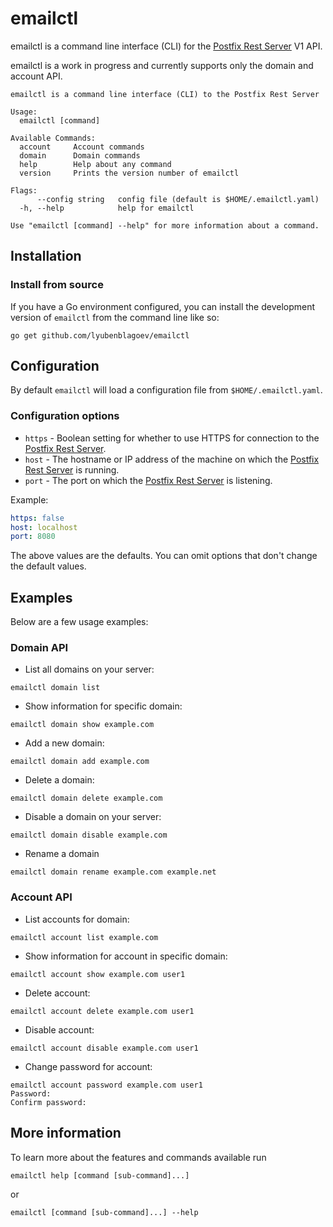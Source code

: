 # emailctl

emailctl is a command line interface (CLI) for the [Postfix Rest Server](https://github.com/lyubenblagoev/postfix-rest-server) V1 API. 

emailctl is a work in progress and currently supports only the domain and account API.

```
emailctl is a command line interface (CLI) to the Postfix Rest Server

Usage:
  emailctl [command]

Available Commands:
  account     Account commands
  domain      Domain commands
  help        Help about any command
  version     Prints the version number of emailctl

Flags:
      --config string   config file (default is $HOME/.emailctl.yaml)
  -h, --help            help for emailctl

Use "emailctl [command] --help" for more information about a command.
```

## Installation

### Install from source

If you have a Go environment configured, you can install the development version of `emailctl` from the command line like so: 

```
go get github.com/lyubenblagoev/emailctl
```

## Configuration

By default `emailctl` will load a configuration file from `$HOME/.emailctl.yaml`. 

### Configuration options

* `https` - Boolean setting for whether to use HTTPS for connection to the [Postfix Rest Server](https://github.com/lyubenblagoev/postfix-rest-server).
* `host` - The hostname or IP address of the machine on which the [Postfix Rest Server](https://github.com/lyubenblagoev/postfix-rest-server) is running.
* `port` - The port on which the [Postfix Rest Server](https://github.com/lyubenblagoev/postfix-rest-server) is listening.

Example: 

```yaml
https: false
host: localhost
port: 8080
```

The above values are the defaults. You can omit options that don't change the default values.

## Examples

Below are a few usage examples:

### Domain API

* List all domains on your server:

```
emailctl domain list
```

* Show information for specific domain:

```
emailctl domain show example.com
```

* Add a new domain: 

```
emailctl domain add example.com
```

* Delete a domain: 

```
emailctl domain delete example.com
```

* Disable a domain on your server:

```
emailctl domain disable example.com
```

* Rename a domain

```
emailctl domain rename example.com example.net
```

### Account API

* List accounts for domain:

```
emailctl account list example.com
```

* Show information for account in specific domain:

```
emailctl account show example.com user1
```

* Delete account:

```
emailctl account delete example.com user1
```

* Disable account: 

```
emailctl account disable example.com user1
```

* Change password for account:

```
emailctl account password example.com user1
Password: 
Confirm password: 
```

## More information

To learn more about the features and commands available run

```
emailctl help [command [sub-command]...]
```

or 

```
emailctl [command [sub-command]...] --help
```
